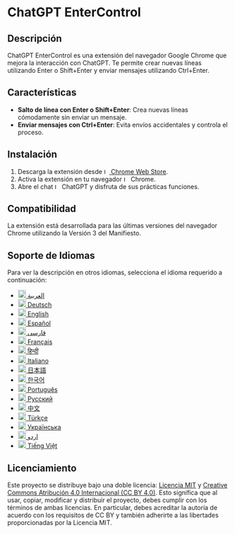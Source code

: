 # ChatGPT EnterControl

## Descripción

ChatGPT EnterControl es una extensión del navegador Google Chrome que mejora la interacción con ChatGPT. Te permite crear nuevas líneas utilizando Enter o Shift+Enter y enviar mensajes utilizando Ctrl+Enter.

## Características

- **Salto de línea con Enter o Shift+Enter**: Crea nuevas líneas cómodamente sin enviar un mensaje.
- **Enviar mensajes con Ctrl+Enter**: Evita envíos accidentales y controla el proceso.

## Instalación
1. Descarga la extensión desde [<img src="https://fonts.gstatic.com/s/i/productlogos/chrome_store/v7/192px.svg" width="12" alt="Logo de Chrome Web Store"> Chrome Web Store](https://chromewebstore.google.com/detail/ChatGPT-EnterControl).
2. Activa la extensión en tu navegador <img src="https://fonts.gstatic.com/s/i/productlogos/chrome/v7/192px.svg" width="12" alt="Logo de Chrome"> Chrome.
3. Abre el chat <img src="https://upload.wikimedia.org/wikipedia/commons/0/04/ChatGPT_logo.svg" width="12" alt="Logo de ChatGPT"> ChatGPT y disfruta de sus prácticas funciones.

## Compatibilidad

La extensión está desarrollada para las últimas versiones del navegador Chrome utilizando la Versión 3 del Manifiesto.

## Soporte de Idiomas

Para ver la descripción en otros idiomas, selecciona el idioma requerido a continuación:

- [<img src="https://flagcdn.com/ae.svg" width="18" alt="Bandera de los Emiratos Árabes Unidos"> العربية](./README_AR.md)
- [<img src="https://flagcdn.com/de.svg" width="18" alt="Bandera de Alemania"> Deutsch](./README_DE.md)
- [<img src="https://flagcdn.com/gb.svg" width="18" alt="Bandera del Reino Unido"> English](../../README.md)
- [<img src="https://flagcdn.com/es.svg" width="18" alt="Bandera de España"> Español](./README_ES.md)
- [<img src="https://flagcdn.com/ir.svg" width="18" alt="Bandera de Irán"> فارسی](./README_FA.md)
- [<img src="https://flagcdn.com/fr.svg" width="18" alt="Bandera de Francia"> Français](./README_FR.md)
- [<img src="https://flagcdn.com/in.svg" width="18" alt="Bandera de India"> हिन्दी](./README_HI.md)
- [<img src="https://flagcdn.com/it.svg" width="18" alt="Bandera de Italia"> Italiano](./README_IT.md)
- [<img src="https://flagcdn.com/jp.svg" width="18" alt="Bandera de Japón"> 日本語](./README_JA.md)
- [<img src="https://flagcdn.com/kr.svg" width="18" alt="Bandera de Corea del Sur"> 한국어](./README_KO.md)
- [<img src="https://flagcdn.com/pt.svg" width="18" alt="Bandera de Portugal"> Português](./README_PT.md)
- [<img src="https://flagcdn.com/ru.svg" width="18" alt="Bandera de Rusia"> Русский](./README_RU.md)
- [<img src="https://flagcdn.com/cn.svg" width="18" alt="Bandera de China"> 中文](./README_ZH.md)
- [<img src="https://flagcdn.com/tr.svg" width="18" alt="Bandera de Turquía"> Türkçe](./README_TR.md)
- [<img src="https://flagcdn.com/ua.svg" width="18" alt="Bandera de Ucrania"> Українська](./README_UK.md)
- [<img src="https://flagcdn.com/pk.svg" width="18" alt="Bandera de Pakistán"> اردو](./README_UR.md)
- [<img src="https://flagcdn.com/vi.svg" width="18" alt="Bandera de Vietnam"> Tiếng Việt](./README_VI.md)

## Licenciamiento

Este proyecto se distribuye bajo una doble licencia: [Licencia MIT](../../LICENSE_MIT) y [Creative Commons Atribución 4.0 Internacional (CC BY 4.0)](../../LICENSE_CC_BY_4.0). Esto significa que al usar, copiar, modificar y distribuir el proyecto, debes cumplir con los términos de ambas licencias. En particular, debes acreditar la autoría de acuerdo con los requisitos de CC BY y también adherirte a las libertades proporcionadas por la Licencia MIT.
